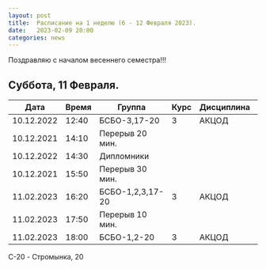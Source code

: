 ```yaml
---
layout: post
title:  Расписание на 1 неделю (6 - 12 Февраля 2023).
date:   2023-02-09 20:00
categories: news
---
```


Поздравляю с началом весеннего семестра!!!

## Суббота, 11 Февраля.

| Дата          | Время   | Группа               | Курс | Дисциплина  | Аудитория  | Материалы |
| ------------- | ------- | -------------------- | ---- | ----------- | ---------- | --------- |
|10.12.2022     |12:40    |БСБО-3,17-20          |3     |АКЦОД        |   328(С-20)|           |
|10.12.2021     |14:10    |Перерыв 20 мин.       |      |             |            |           |
|10.12.2022     |14:30    |Дипломники            |      |             |      (С-20)|           |
|10.12.2021     |15:50    |Перерыв 30 мин.       |      |             |            |           |
|11.02.2023     |16:20    |БСБО-1,2,3,17-20      |3     |АКЦОД        |   348(C-20)|           |
|11.02.2023     |17:50    |Перерыв 10 мин.       |      |             |            |           |
|11.02.2023     |18:00    |БСБО-1,2-20           |3     |АКЦОД        |   328(C-20)|           |

C-20 - Стромынка, 20

